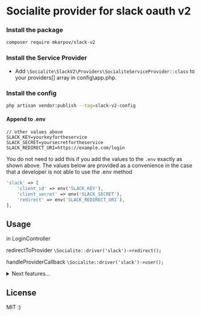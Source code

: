 # Socialite provider for slack oauth v2

### Install the package

```sh
composer require mkarpov/slack-v2
```

### Install the Service Provider

* Add `\Socialite\SlackV2\Providers\SocialiteServiceProvider::class` to your providers[] array in config\app.php.

### Install the config

```sh
php artisan vendor:publish --tag=slack-v2-config
```

#### Append to .env

```
// other values above
SLACK_KEY=yourkeyfortheservice
SLACK_SECRET=yoursecretfortheservice
SLACK_REDIRECT_URI=https://example.com/login   
```

You do not need to add this if you add the values to the `.env` exactly as shown above. The values below are provided as a convenience in the case that a developer is not able to use the .env method

```php
'slack' => [
    'client_id' => env('SLACK_KEY'),
    'client_secret' => env('SLACK_SECRET'),
    'redirect' => env('SLACK_REDIRECT_URI'),  
], 
```


## Usage
in LoginController

redirectToProvider `\Socialite::driver('slack')->redirect();`

handleProviderCallback  `\Socialite::driver('slack')->user();`

<details>
  <summary>Next features...</summary>
Redirect to Slack with the scopes you want to access:
```php
return \Socialite::with('slack')->scopes([
	'identity.basic',
	'identity.email',
	'identity.team',
	'identity.avatar'
])->redirect();
```
</details>


## License

MIT :)